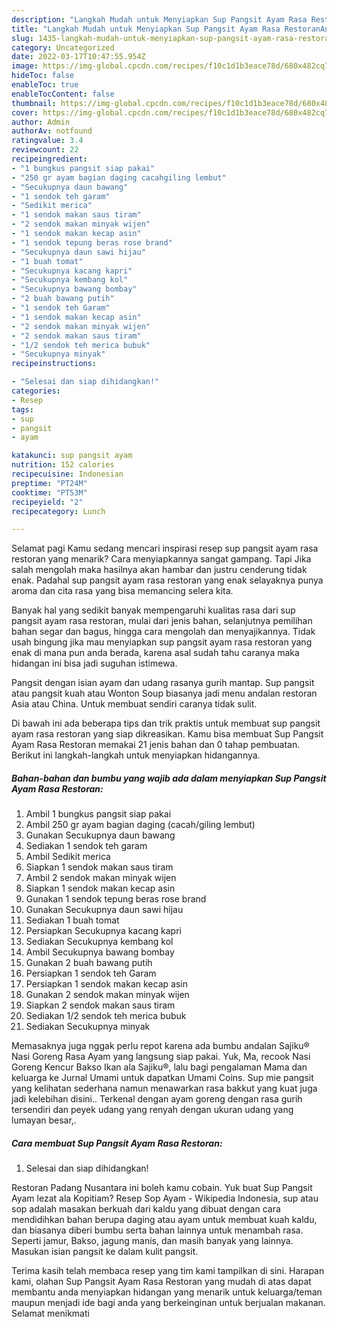 ```yaml
---
description: "Langkah Mudah untuk Menyiapkan Sup Pangsit Ayam Rasa RestoranAnti Ribet"
title: "Langkah Mudah untuk Menyiapkan Sup Pangsit Ayam Rasa RestoranAnti Ribet"
slug: 1435-langkah-mudah-untuk-menyiapkan-sup-pangsit-ayam-rasa-restorananti-ribet
category: Uncategorized
date: 2022-03-17T10:47:55.954Z
image: https://img-global.cpcdn.com/recipes/f10c1d1b3eace78d/680x482cq70/sup-pangsit-ayam-rasa-restoran-foto-resep-utama.jpg
hideToc: false
enableToc: true
enableTocContent: false
thumbnail: https://img-global.cpcdn.com/recipes/f10c1d1b3eace78d/680x482cq70/sup-pangsit-ayam-rasa-restoran-foto-resep-utama.jpg
cover: https://img-global.cpcdn.com/recipes/f10c1d1b3eace78d/680x482cq70/sup-pangsit-ayam-rasa-restoran-foto-resep-utama.jpg
author: Admin
authorAv: notfound
ratingvalue: 3.4
reviewcount: 22
recipeingredient:
- "1 bungkus pangsit siap pakai"
- "250 gr ayam bagian daging cacahgiling lembut"
- "Secukupnya daun bawang"
- "1 sendok teh garam"
- "Sedikit merica"
- "1 sendok makan saus tiram"
- "2 sendok makan minyak wijen"
- "1 sendok makan kecap asin"
- "1 sendok tepung beras rose brand"
- "Secukupnya daun sawi hijau"
- "1 buah tomat"
- "Secukupnya kacang kapri"
- "Secukupnya kembang kol"
- "Secukupnya bawang bombay"
- "2 buah bawang putih"
- "1 sendok teh Garam"
- "1 sendok makan kecap asin"
- "2 sendok makan minyak wijen"
- "2 sendok makan saus tiram"
- "1/2 sendok teh merica bubuk"
- "Secukupnya minyak"
recipeinstructions:

- "Selesai dan siap dihidangkan!"
categories:
- Resep
tags:
- sup
- pangsit
- ayam

katakunci: sup pangsit ayam 
nutrition: 152 calories
recipecuisine: Indonesian
preptime: "PT24M"
cooktime: "PT53M"
recipeyield: "2"
recipecategory: Lunch

---
```



Selamat pagi Kamu sedang mencari inspirasi resep sup pangsit ayam rasa restoran yang menarik? Cara menyiapkannya sangat gampang. Tapi Jika salah mengolah maka hasilnya akan hambar dan justru cenderung tidak enak. Padahal sup pangsit ayam rasa restoran yang enak selayaknya punya aroma dan cita rasa yang bisa memancing selera kita.


Banyak hal yang sedikit banyak mempengaruhi kualitas rasa dari sup pangsit ayam rasa restoran, mulai dari jenis bahan, selanjutnya pemilihan bahan segar dan bagus, hingga cara mengolah dan menyajikannya. Tidak usah bingung jika mau menyiapkan sup pangsit ayam rasa restoran yang enak di mana pun anda berada, karena asal sudah tahu caranya maka hidangan ini bisa jadi suguhan istimewa.

Pangsit dengan isian ayam dan udang rasanya gurih mantap. Sup pangsit atau pangsit kuah atau Wonton Soup biasanya jadi menu andalan restoran Asia atau China. Untuk membuat sendiri caranya tidak sulit.


Di bawah ini ada beberapa tips dan trik praktis untuk membuat sup pangsit ayam rasa restoran yang siap dikreasikan. Kamu bisa membuat Sup Pangsit Ayam Rasa Restoran memakai 21 jenis bahan dan 0 tahap pembuatan. Berikut ini langkah-langkah untuk menyiapkan hidangannya.

<!--inarticleads1-->

##### Bahan-bahan dan bumbu yang wajib ada dalam menyiapkan Sup Pangsit Ayam Rasa Restoran:

1. Ambil 1 bungkus pangsit siap pakai
1. Ambil 250 gr ayam bagian daging (cacah/giling lembut)
1. Gunakan Secukupnya daun bawang
1. Sediakan 1 sendok teh garam
1. Ambil Sedikit merica
1. Siapkan 1 sendok makan saus tiram
1. Ambil 2 sendok makan minyak wijen
1. Siapkan 1 sendok makan kecap asin
1. Gunakan 1 sendok tepung beras rose brand
1. Gunakan Secukupnya daun sawi hijau
1. Sediakan 1 buah tomat
1. Persiapkan Secukupnya kacang kapri
1. Sediakan Secukupnya kembang kol
1. Ambil Secukupnya bawang bombay
1. Gunakan 2 buah bawang putih
1. Persiapkan 1 sendok teh Garam
1. Persiapkan 1 sendok makan kecap asin
1. Gunakan 2 sendok makan minyak wijen
1. Siapkan 2 sendok makan saus tiram
1. Sediakan 1/2 sendok teh merica bubuk
1. Sediakan Secukupnya minyak


Memasaknya juga nggak perlu repot karena ada bumbu andalan Sajiku® Nasi Goreng Rasa Ayam yang langsung siap pakai. Yuk, Ma, recook Nasi Goreng Kencur Bakso Ikan ala Sajiku®, lalu bagi pengalaman Mama dan keluarga ke Jurnal Umami untuk dapatkan Umami Coins. Sup mie pangsit yang kelihatan sederhana namun menawarkan rasa bakkut yang kuat juga jadi kelebihan disini.. Terkenal dengan ayam goreng dengan rasa gurih tersendiri dan peyek udang yang renyah dengan ukuran udang yang lumayan besar,. 

<!--inarticleads2-->

##### Cara membuat Sup Pangsit Ayam Rasa Restoran:


1. Selesai dan siap dihidangkan!

Restoran Padang Nusantara ini boleh kamu cobain. Yuk buat Sup Pangsit Ayam lezat ala Kopitiam? Resep Sop Ayam - Wikipedia Indonesia, sup atau sop adalah masakan berkuah dari kaldu yang dibuat dengan cara mendidihkan bahan berupa daging atau ayam untuk membuat kuah kaldu, dan biasanya diberi bumbu serta bahan lainnya untuk menambah rasa. Seperti jamur, Bakso, jagung manis, dan masih banyak yang lainnya. Masukan isian pangsit ke dalam kulit pangsit. 

Terima kasih telah membaca resep yang tim kami tampilkan di sini. Harapan kami, olahan Sup Pangsit Ayam Rasa Restoran yang mudah di atas dapat membantu anda menyiapkan hidangan yang menarik untuk keluarga/teman maupun menjadi ide bagi anda yang berkeinginan untuk berjualan makanan. Selamat menikmati
